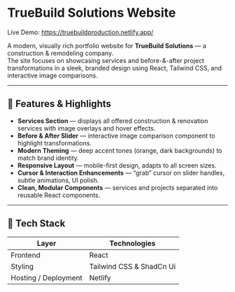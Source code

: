 # TrueBuild Solutions Website

Live Demo: https://truebuildproduction.netlify.app/

A modern, visually rich portfolio website for **TrueBuild Solutions** — a construction & remodeling company.  
The site focuses on showcasing services and before-&-after project transformations in a sleek, branded design using React, Tailwind CSS, and interactive image comparisons.

---

## 🎯 Features & Highlights

- **Services Section** — displays all offered construction & renovation services with image overlays and hover effects.  
- **Before & After Slider** — interactive image comparison component to highlight transformations.  
- **Modern Theming** — deep accent tones (orange, dark backgrounds) to match brand identity.  
- **Responsive Layout** — mobile-first design, adapts to all screen sizes.  
- **Cursor & Interaction Enhancements** — “grab” cursor on slider handles, subtle animations, UI polish.  
- **Clean, Modular Components** — services and projects separated into reusable React components.

---

## 🧩 Tech Stack

| Layer | Technologies |
|-------|-----------------------------|
| Frontend | React |
| Styling | Tailwind CSS & ShadCn Ui |
| Hosting / Deployment | Netlify |


